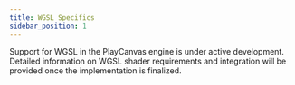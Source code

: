 ```yaml
---
title: WGSL Specifics
sidebar_position: 1
---
```


Support for WGSL in the PlayCanvas engine is under active development. Detailed information on WGSL shader requirements and integration will be provided once the implementation is finalized.
